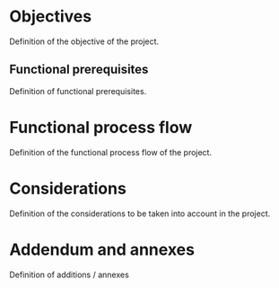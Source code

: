 # Objectives

Definition of the objective of the project.

## Functional prerequisites

Definition of functional prerequisites.

# Functional process flow

Definition of the functional process flow of the project.

# Considerations

Definition of the considerations to be taken into account in the project.

# Addendum and annexes

Definition of additions / annexes